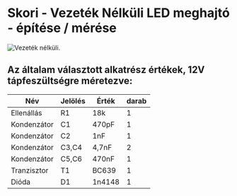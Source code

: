 # Skori - Vezeték Nélküli LED meghajtó - építése / mérése

<picture>
  <source media="(prefers-color-scheme: dark)" srcset="http://skory.gylcomp.hu/kapcs/Wireless-led_2.gif">
  <source media="(prefers-color-scheme: light)" srcset="http://skory.gylcomp.hu/kapcs/Wireless-led_2.gif">
  <img alt="Vezeték nélküli." src="http://skory.gylcomp.hu/kapcs/Wireless-led_2.gif">
</picture>

## Az általam választott alkatrész értékek, 12V tápfeszültségre méretezve:
|Név|Jelölés|Érték|darab|
|----|----|----|------|
|Ellenállás|R1|18k|1|
|Kondenzátor|C1|470pF|1|
|Kondenzátor|C2|1nF|1|
|Kondenzátor|C3,C4|4,7nF|2|
|Kondenzátor|C5,C6|470nF|1|
|Tranzisztor|T1|BC639|1|
|Dióda|D1|1n4148|1|